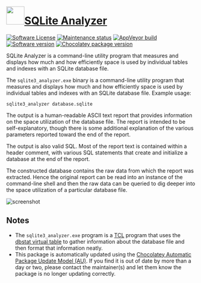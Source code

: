 # [<img src="https://cdn.jsdelivr.net/gh/dgalbraith/chocolatey-packages@35b12b29a0d812446e72152623467d25daf0d7c6/icons/sqlite.png" width="48" height="48" />SQLite Analyzer](https://chocolatey.org/packages/sqlite.analyzer)

[![Software License](https://img.shields.io/badge/License-Public%20Domain-brightgreen.svg)](https://sqlite.org/copyright.html)
[![Maintenance status](https://img.shields.io/badge/maintained%3F-yes-green.svg)](https://gitHub.com/dgalbraith/chocolatey-packages/graphs/commit-activity)
[![AppVeyor build](https://img.shields.io/appveyor/ci/dgalbraith/chocolatey-packages)](https://ci.appveyor.com/project/dgalbraith/chocolatey-packages)
[![Software version](https://img.shields.io/badge/Source-v3.38.3-blue)](https://sqlite.org)
[![Chocolatey package version](https://img.shields.io/chocolatey/v/sqlite.analyzer?label=Chocolatey)](https://chocolatey.org/packages/sqlite.analyzer)

SQLite Analyzer is a command-line utility program that measures and displays how much and how efficiently space is used
by individual tables and indexes with an SQLite database file.

The `sqlite3_analyzer.exe` binary is a command-line utility program that measures and displays how much and how
efficiently space is used by individual tables and indexes with an SQLite database file. Example usage:

```posh
sqlite3_analyzer database.sqlite
```

The output is a human-readable ASCII text report that provides information on the space utilization of the database
file. The report is intended to be self-explanatory, though there is some additional explanation of the various
parameters reported toward the end of the report.

The output is also valid SQL. Most of the report text is contained within a header comment, with various SQL statements
that create and initialize a database at the end of the report.

The constructed database contains the raw data from which the report was extracted. Hence the original report can be
read into an instance of the command-line shell and then the raw data can be queried to dig deeper into the space
utilization of a particular database file.

![screenshot](https://cdn.jsdelivr.net/gh/dgalbraith/chocolatey-packages@cfec165034cc237b21940613a9d68a4ee601edc2/automatic/sqlite.analyzer/screenshot.png)

## Notes

* The `sqlite3_analyzer.exe` program is a [TCL](http://www.tcl.tk/) program that uses the [dbstat virtual table](https://www.sqlite.org/dbstat.html)
  to gather information about the database file and then format that information neatly.
* This package is automatically updated using the [Chocolatey Automatic Package Update Model (AU)](https://github.com/majkinetor/au/blob/master/README.md).
  If you find it is out of date by more than a day or two, please contact the maintainer(s) and let them know the package is no longer updating correctly.
